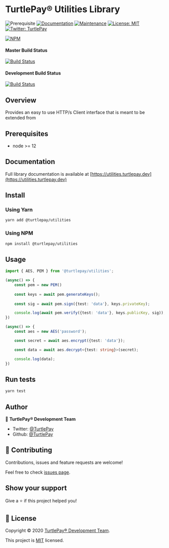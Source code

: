 # TurtlePay® Utilities Library

![Prerequisite](https://img.shields.io/badge/node-%3E%3D12-blue.svg) [![Documentation](https://img.shields.io/badge/documentation-yes-brightgreen.svg)](https://github.com/TurtlePay/utilities#readme) [![Maintenance](https://img.shields.io/badge/Maintained%3F-yes-green.svg)](https://github.com/TurtlePay/utilities/graphs/commit-activity) [![License: MIT](https://img.shields.io/badge/License-MIT-yellow.svg)](https://github.com/TurtlePay/utilities/blob/master/LICENSE) [![Twitter: TurtlePay](https://img.shields.io/twitter/follow/TurtlePay.svg?style=social)](https://twitter.com/TurtlePay)

[![NPM](https://nodeico.herokuapp.com/@turtlepay/utilities.svg)](https://npmjs.com/package/@turtlepay/utilities)

#### Master Build Status
[![Build Status](https://github.com/turtlepay/utilities/workflows/CI%20Build%20Tests/badge.svg?branch=master)](https://github.com/turtlepay/utilities/actions)

#### Development Build Status
[![Build Status](https://github.com/turtlepay/utilities/workflows/CI%20Build%20Tests/badge.svg?branch=development)](https://github.com/turtlepay/utilities/actions)

## Overview

Provides an easy to use HTTP/s Client interface that is meant to be extended from

## Prerequisites

- node >= 12

## Documentation

Full library documentation is available at [https://utilities.turtlepay.dev](https://utilities.turtlepay.dev)

## Install

### Using Yarn

```sh
yarn add @turtlepay/utilities
```

### Using NPM

```sh
npm install @turtlepay/utilities
```

## Usage

```typescript
import { AES, PEM } from '@turtlepay/utilities';

(async() => {
    const pem = new PEM()
    
    const keys = await pem.generateKeys();
    
    const sig = await pem.sign({test: 'data'}, keys.privateKey);

    console.log(await pem.verify({test: 'data'}, keys.publicKey, sig));
})

(async() => {
    const aes = new AES('password');

    const secret = await aes.encrypt({test: 'data'});

    const data = await aes.decrypt<{test: string}>(secret);

    console.log(data);
})
```

## Run tests

```sh
yarn test
```

## Author

👤 **TurtlePay® Development Team**

* Twitter: [@TurtlePay](https://twitter.com/TurtlePay)
* Github: [@TurtlePay](https://github.com/TurtlePay)

## 🤝 Contributing

Contributions, issues and feature requests are welcome!

Feel free to check [issues page](https://github.com/TurtlePay/utilities/issues).

## Show your support

Give a ⭐️ if this project helped you!


## 📝 License

Copyright © 2020 [TurtlePay® Development Team](https://github.com/TurtlePay).

This project is [MIT](https://github.com/TurtlePay/utilities/blob/master/LICENSE) licensed.

